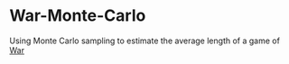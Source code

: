# War-Monte-Carlo
Using Monte Carlo sampling to estimate the average length of a game of [War](https://en.wikipedia.org/wiki/War_(card_game))
